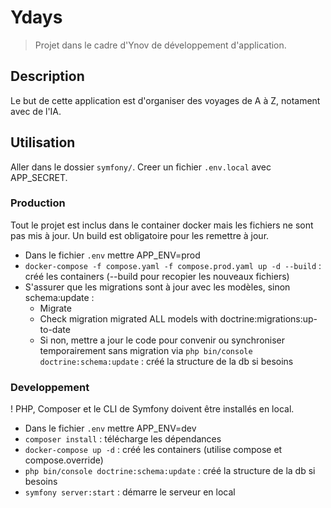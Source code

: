 # Ydays

> Projet dans le cadre d'Ynov de développement d'application.

## Description

Le but de cette application est d'organiser des voyages de A à Z, notament avec de l'IA.

## Utilisation

Aller dans le dossier `symfony/`.
Creer un fichier `.env.local` avec APP_SECRET.

### Production

Tout le projet est inclus dans le container docker mais les fichiers ne sont pas mis à jour. Un build est obligatoire pour les remettre à jour.

-   Dans le fichier `.env` mettre APP_ENV=prod
-   `docker-compose -f compose.yaml -f compose.prod.yaml up -d --build` : créé les containers (--build pour recopier les nouveaux fichiers)
-   S'assurer que les migrations sont à jour avec les modèles, sinon schema:update :
    -   Migrate
    -   Check migration migrated ALL models with doctrine:migrations:up-to-date
    -   Si non, mettre a jour le code pour convenir ou synchroniser temporairement sans migration via `php bin/console doctrine:schema:update` : créé la structure de la db si besoins

### Developpement

! PHP, Composer et le CLI de Symfony doivent être installés en local.

-   Dans le fichier `.env` mettre APP_ENV=dev
-   `composer install` : télécharge les dépendances
-   `docker-compose up -d` : créé les containers (utilise compose et compose.override)
-   `php bin/console doctrine:schema:update` : créé la structure de la db si besoins
-   `symfony server:start` : démarre le serveur en local
